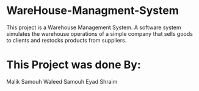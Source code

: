 # WareHouse-Managment-System
This project is a Warehouse Management System. A software system simulates the warehouse operations of a simple company that sells goods to clients and restocks products from suppliers. 

# This Project was done By:
Malik Samouh
Waleed Samouh
Eyad Shraim
